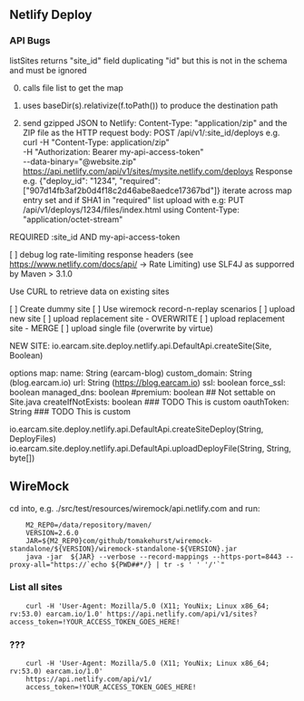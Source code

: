 

## Netlify Deploy




### API Bugs


listSites returns "site_id" field duplicating "id" but this is not in the schema and must be ignored



0. calls file list to get the map

0. uses baseDir(s).relativize(f.toPath()) to produce the destination path

0. send gzipped JSON to Netlify:
	Content-Type: "application/zip" and the ZIP file as the HTTP request body:    POST /api/v1/:site_id/deploys
	e.g.
	curl -H "Content-Type: application/zip" \
	     -H "Authorization: Bearer my-api-access-token" \
    	 --data-binary="@website.zip" \
	     https://api.netlify.com/api/v1/sites/mysite.netlify.com/deploys
	Response e.g.
	{"deploy_id": "1234", "required": ["907d14fb3af2b0d4f18c2d46abe8aedce17367bd"]}
	iterate across map entry set and if SHA1 in "required" list upload with e.g:  PUT /api/v1/deploys/1234/files/index.html  using Content-Type: "application/octet-stream" 


REQUIRED :site_id AND my-api-access-token


[ ] debug log rate-limiting response headers (see https://www.netlify.com/docs/api/ -> Rate Limiting)   use SLF4J as supporred by Maven > 3.1.0


Use CURL to retrieve data on existing sites



[ ] Create dummy site 
[ ] Use wiremock record-n-replay scenarios
	[ ] upload new site
	[ ] upload replacement site - OVERWRITE
	[ ] upload replacement site - MERGE
	[ ] upload single file (overwrite by virtue)



NEW SITE:  io.earcam.site.deploy.netlify.api.DefaultApi.createSite(Site, Boolean)




options map:
	name: String  (earcam-blog)
	custom_domain: String  (blog.earcam.io)
	url: String  (https://blog.earcam.io)
	ssl: boolean
	force_ssl: boolean
	managed_dns: boolean
	#premium: boolean   ## Not settable on Site.java 
	createIfNotExists: boolean  ### TODO This is custom
	oauthToken: String ### TODO This is custom


io.earcam.site.deploy.netlify.api.DefaultApi.createSiteDeploy(String, DeployFiles)
io.earcam.site.deploy.netlify.api.DefaultApi.uploadDeployFile(String, String, byte[])



## WireMock

 cd into, e.g. ./src/test/resources/wiremock/api.netlify.com and run:
 
		M2_REP0=/data/repository/maven/
		VERSION=2.6.0
		JAR=${M2_REP0}com/github/tomakehurst/wiremock-standalone/${VERSION}/wiremock-standalone-${VERSION}.jar
		java -jar  ${JAR} --verbose --record-mappings --https-port=8443 --proxy-all="https://`echo ${PWD##*/} | tr -s ' ' '/'`"







### List all sites

		curl -H 'User-Agent: Mozilla/5.0 (X11; YouNix; Linux x86_64; rv:53.0) earcam.io/1.0' https://api.netlify.com/api/v1/sites?access_token=!YOUR_ACCESS_TOKEN_GOES_HERE!


### ???

		curl -H 'User-Agent: Mozilla/5.0 (X11; YouNix; Linux x86_64; rv:53.0) earcam.io/1.0'
		https://api.netlify.com/api/v1/
		access_token=!YOUR_ACCESS_TOKEN_GOES_HERE!



